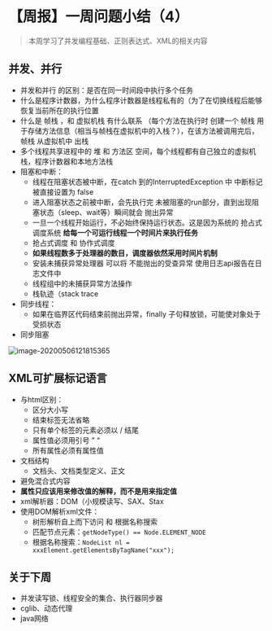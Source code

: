 # 【周报】一周问题小结（4）

> 本周学习了并发编程基础、正则表达式、XML的相关内容

## 并发、并行

- 并发和并行 的区别：是否在同一时间段中执行多个任务
- 什么是程序计数器，为什么程序计数器是线程私有的（为了在切换线程后能够恢复当前所在的执行位置
- 什么是 帧栈 ，和 虚拟机栈 有什么联系 （每个方法在执行时 创建一个 帧栈 用于存储方法信息（相当与帧栈在虚拟机中的入栈？），在该方法被调用完后，帧栈 从虚拟机中 出栈
- 多个线程共享进程中的 堆 和 方法区 空间，每个线程都有自己独立的虚拟机栈，程序计数器和本地方法栈
- 阻塞和中断：
  - 线程在阻塞状态被中断，在catch 到的InterruptedException 中 中断标记 被直接设置为 false
  - 进入阻塞状态之前被中断，会先执行完 未被阻塞的run部分，直到出现阻塞状态（sleep、wait等）瞬间就会 抛出异常
  - 一旦一个线程开始运行，不必始终保持运行状态。这是因为系统的 抢占式调度系统 **给每一个可运行线程一个时间片来执行任务** 
  - 抢占式调度 和 协作式调度
  - **如果线程数多于处理器的数目，调度器依然采用时间片机制**
  - 安装未捕获异常处理器 可以将 不能抛出的受查异常 使用日志api报告在日志文件中
  - 线程组中的未捕获异常方法操作
  - 栈轨迹（stack trace
- 同步线程：
  - 如果在临界区代码结束前抛出异常，finally 子句释放锁，可能使对象处于受损状态
- 同步阻塞

![image-20200506121815365](https://img2018.cnblogs.com/blog/1402401/201906/1402401-20190617204213979-401675355.png)

## XML可扩展标记语言

- 与html区别：
  - 区分大小写
  - 结束标签无法省略
  - 只有单个标签的元素必须以 / 结尾
  - 属性值必须用引号 ” “
  - 所有属性必须有属性值
- 文档结构
  - 文档头、文档类型定义、正文
- 避免混合式内容
- **属性只应该用来修改值的解释，而不是用来指定值**
- xml解析器：DOM（小规模读写、SAX、Stax
- 使用DOM解析xml文件：
  - 树形解析自上而下访问 和 根据名称搜索
  - 匹配节点元素：`getNodeType() == Node.ELEMENT_NODE`
  - 根据名称搜索：`NodeList nl = xxxElement.getElementsByTagName("xxx");`

## 关于下周

- 并发读写锁、线程安全的集合、执行器同步器
- cglib、动态代理
- java网络 